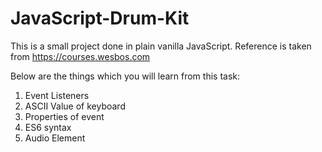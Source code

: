 # JavaScript-Drum-Kit
This is a small project done in plain vanilla JavaScript.  Reference is taken from https://courses.wesbos.com

Below are the things which you will learn from this task:

1) Event Listeners
2) ASCII Value of keyboard
3) Properties of event
4) ES6 syntax
5) Audio Element
